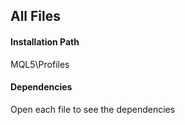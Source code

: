 ## All Files


#### Installation Path

MQL5\Profiles

####  Dependencies
Open each file to see the dependencies
